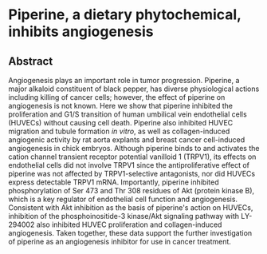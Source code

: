 # Piperine, a dietary phytochemical, inhibits angiogenesis

## Abstract

Angiogenesis plays an important role in tumor progression. Piperine, a major alkaloid constituent of black pepper, has diverse physiological actions including killing of cancer cells; however, the effect of piperine on angiogenesis is not known. Here we show that piperine inhibited the proliferation and G1/S transition of human umbilical vein endothelial cells (HUVECs) without causing cell death. Piperine also inhibited HUVEC migration and tubule formation _in vitro_, as well as collagen-induced angiogenic activity by rat aorta explants and breast cancer cell-induced angiogenesis in chick embryos. Although piperine binds to and activates the cation channel transient receptor potential vanilloid 1 (TRPV1), its effects on endothelial cells did not involve TRPV1 since the antiproliferative effect of piperine was not affected by TRPV1-selective antagonists, nor did HUVECs express detectable TRPV1 mRNA. Importantly, piperine inhibited phosphorylation of Ser 473 and Thr 308 residues of Akt (protein kinase B), which is a key regulator of endothelial cell function and angiogenesis. Consistent with Akt inhibition as the basis of piperine's action on HUVECs, inhibition of the phosphoinositide-3 kinase/Akt signaling pathway with LY-294002 also inhibited HUVEC proliferation and collagen-induced angiogenesis. Taken together, these data support the further investigation of piperine as an angiogenesis inhibitor for use in cancer treatment.